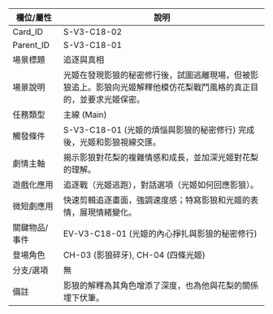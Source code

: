 | 欄位/屬性 | 說明 |
|---|---|
| Card_ID | S-V3-C18-02 |
| Parent_ID | S-V3-C18-01 |
| 場景標題 | 追逐與真相 |
| 場景說明 | 光姬在發現影狼的秘密修行後，試圖逃離現場，但被影狼追上。影狼向光姬解釋他模仿花梨戰鬥風格的真正目的，並要求光姬保密。 |
| 任務類型 | 主線 (Main) |
| 觸發條件 | S-V3-C18-01 (光姬的煩惱與影狼的秘密修行) 完成後，光姬和影狼視線交匯。 |
| 劇情主軸 | 揭示影狼對花梨的複雜情感和成長，並加深光姬對花梨的理解。 |
| 遊戲化應用 | 追逐戰（光姬逃跑），對話選項（光姬如何回應影狼）。 |
| 微短劇應用 | 快速剪輯追逐畫面，強調速度感；特寫影狼和光姬的表情，展現情緒變化。 |
| 關鍵物品/事件 | EV-V3-C18-01 (光姬的內心掙扎與影狼的秘密修行) |
| 登場角色 | CH-03 (影狼碎牙), CH-04 (四條光姬) |
| 分支/選項 | 無 |
| 備註 | 影狼的解釋為其角色增添了深度，也為他與花梨的關係埋下伏筆。
